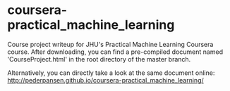 # coursera-practical_machine_learning

Course project writeup for JHU's Practical Machine Learning Coursera course. After downloading, you can find a pre-compiled document named 'CourseProject.html' in the root directory of the master branch.

Alternatively, you can directly take a look at the same document online: http://pederpansen.github.io/coursera-practical_machine_learning/
